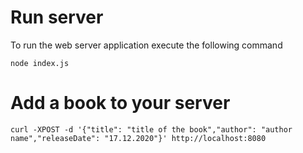 # Run server

To run the web server application execute the following command

`node index.js`


# Add a book to your server

`curl -XPOST -d '{"title": "title of the book","author": "author name","releaseDate": "17.12.2020"}' http://localhost:8080`

